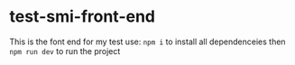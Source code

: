 # test-smi-front-end

This is the font end for my test
use: `npm i` to install all dependenceies then `npm run dev` to run the project
